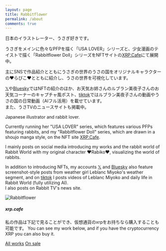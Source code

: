 ```yaml
---
layout: page
title: Rabbitflower
permalink: /about
comments: true
---
```


<div class="row justify-content-between">
<div class="col-md-8 pr-5">

<p>日本のイラストレーター、うさぎ好きです。 
   
うさぎをメインに色々なPFPを描く「USA LOVER」シリーズと、少女漫画のテイストで描く「Rabbitflower Doll」シリーズをNFTサイトの<a href="https://xrp.cafe/ja/collection/rabbitflower/">XRP.Cafe</a>にて展開中。  

主にSNSで作品紹介とともにうさぎの世界のうさの国をオリジナルキャラクターの❤らびこ❤とともに紹介し、うさの世界を可視化しています。  
  
<a href="https://twitter.com/RabiHouse">𝕏</a>や<a href="https://bsky.app/profile/timothy.rabbitflowerdiary.com">Bluesky</a>ではNFTの紹介のほか、お天気お姉さんのルブラン美夜子さんのお天気コーナーのキャプチャ風ポスト、<a href="https://lite.tiktok.com/t/ZSHWBnpXpFTBQ-vwO9b/">tiktok</a>ではルブラン美夜子さんの動画やうさの国の日常動画（AIフル活用）を載せています。    
また、うさTVのニュースサイトも掲載中。</p>

<p>Japanese illustrator and rabbit lover.  
  
Currently running her "USA LOVER" series, which features various PFPs featuring rabbits, and my "Rabbitflower Doll" series, which are drawn in a shoujo manga style, on the NFT site <a href="https://xrp.cafe/ja/collection/rabbitflower/">XRP.Cafe</a>.  

I mainly posts on social media introducing my works and the rabbit world of Rabbit World with my original character ❤Rabiko❤, visualizing the world of rabbits.   
  
In addition to introducing NFTs, my accounts <a href="https://twitter.com/RabiHouse">𝕏</a> and <a href="https://bsky.app/profile/timothy.rabbitflowerdiary.com">Bluesky</a> also feature screenshot-style posts from weather girl Leblanc Miyoko's weather segment, and on <a href="https://lite.tiktok.com/t/ZSHWBnpXpFTBQ-vwO9b/">tiktok</a> I posts videos of Leblanc Miyoko and daily life in Rabbit World (fully utilizing AI).   
I also posts on Rabbit TV's news site.</p>

<p class="mb-5"><img class="shadow-lg" src="{{site.baseurl}}/assets/images/avatar.png" alt="Rabbitflower" /></p>

</div>

<div class="col-md-4">

<div class="sticky-top sticky-top-80">
<h5>xrp.cafe</h5>

<p>私の作品は下記で見ることができ、仮想通貨のxrpをお持ちなら購入することも可能です。  
You can see my work below, and if you have the cryptocurrency XRP you can also buy it.</p>

<a target="_blank" href="https://xrp.cafe/ja/collection/rabbitflower/" class="btn btn-primary">All works</a> 
<a img class="shadow-lg" src="{{site.baseurl}}/assets/images/avatar.png" alt="Rabbitflower" />
<a target="_blank" href="https://xrp.cafe/usercollection/rD1m8grMwc2LX4Qb218vbrua7JKmFqandH/rD1m8grMwc2LX4Qb218vbrua7JKmFqandH/1" class="btn btn-success">On sale</a> 
<a img class="shadow-lg" src="{{site.baseurl}}/assets/images/avatar.png" alt="Rabbitflower" />

</div>
</div>
</div>
